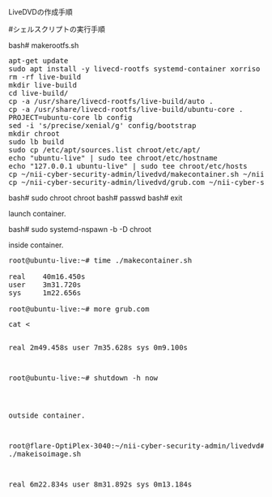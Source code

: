 LiveDVDの作成手順

#シェルスクリプトの実行手順

bash# makerootfs.sh

<pre>
apt-get update
sudo apt install -y livecd-rootfs systemd-container xorriso
rm -rf live-build
mkdir live-build
cd live-build/
cp -a /usr/share/livecd-rootfs/live-build/auto .
cp -a /usr/share/livecd-rootfs/live-build/ubuntu-core .
PROJECT=ubuntu-core lb config
sed -i 's/precise/xenial/g' config/bootstrap
mkdir chroot
sudo lb build
sudo cp /etc/apt/sources.list chroot/etc/apt/
echo "ubuntu-live" | sudo tee chroot/etc/hostname
echo "127.0.0.1 ubuntu-live" | sudo tee chroot/etc/hosts
cp ~/nii-cyber-security-admin/livedvd/makecontainer.sh ~/nii-cyber-security-admin/livedvd/live-build/chroot/root/
cp ~/nii-cyber-security-admin/livedvd/grub.com ~/nii-cyber-security-admin/livedvd/live-build/chroot/root/
</pre>

bash# sudo chroot chroot
bash# passwd
bash# exit

launch container.

bash# sudo systemd-nspawn -b -D chroot

inside container.

<pre>
root@ubuntu-live:~# time ./makecontainer.sh 

real    40m16.450s
user    3m31.720s
sys     1m22.656s

root@ubuntu-live:~# more grub.com
<pre>
cat <<EOF | tee /boot/grub/grub.cfg
	      set timeout=1
	      serial --speed=115200 --unit=0 --word=8 --parity=no --stop=1
	      terminal_input console serial
	      terminal_output console serial

	      menuentry 'ubuntu-live' {
	      linux /boot/vmlinuz-4.4.0-45-generic boot=live console=tty1 console=ttyS0,115200
	      initrd /boot/initrd.img-4.4.0-45-generic
	      }
EOF
</pre>

real    2m49.458s
user    7m35.628s
sys     0m9.100s

root@ubuntu-live:~# shutdown -h now
</pre>

outside container.

root@flare-OptiPlex-3040:~/nii-cyber-security-admin/livedvd# time ./makeisoimage.sh

real    6m22.834s
user    8m31.892s
sys     0m13.184s